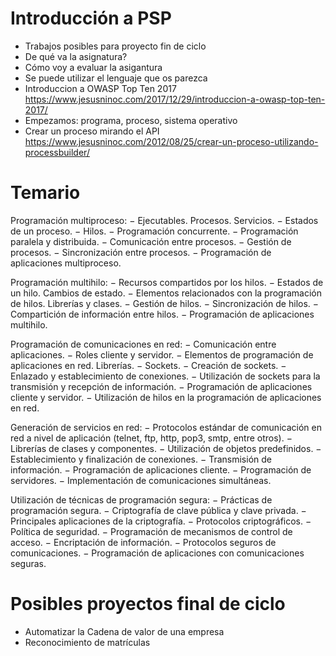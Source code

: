 # Introducción a PSP

- Trabajos posibles para proyecto fin de ciclo
- De qué va la asignatura?
- Cómo voy a evaluar la asigantura
- Se puede utilizar el lenguaje que os parezca
- Introduccion a OWASP Top Ten 2017
https://www.jesusninoc.com/2017/12/29/introduccion-a-owasp-top-ten-2017/
- Empezamos: programa, proceso, sistema operativo
- Crear un proceso mirando el API
https://www.jesusninoc.com/2012/08/25/crear-un-proceso-utilizando-processbuilder/

# Temario

Programación multiproceso:
−	Ejecutables. Procesos. Servicios.
−	Estados de un proceso.
−	Hilos.
−	Programación concurrente.
−	Programación paralela y distribuida.
−	Comunicación entre procesos.
−	Gestión de procesos.
−	Sincronización entre procesos.
−	Programación de aplicaciones multiproceso.

Programación multihilo:
−	Recursos compartidos por los hilos.
−	Estados de un hilo. Cambios de estado.
−	Elementos relacionados con la programación de hilos. Librerías y clases.
−	Gestión de hilos.
−	Sincronización de hilos.
−	Compartición de información entre hilos.
−	Programación de aplicaciones multihilo.

Programación de comunicaciones en red:
−	Comunicación entre aplicaciones.
−	Roles cliente y servidor.
−	Elementos de programación de aplicaciones en red. Librerías.
−	Sockets.
−	Creación de sockets.
−	Enlazado y establecimiento de conexiones.
−	Utilización de sockets para la transmisión y recepción de información.
−	Programación de aplicaciones cliente y servidor.
−	Utilización de hilos en la programación de aplicaciones en red.

Generación de servicios en red:
−	Protocolos estándar de comunicación en red a nivel de aplicación (telnet, ftp, http, pop3, smtp, entre otros).
−	Librerías de clases y componentes.
−	Utilización de objetos predefinidos.
−	Establecimiento y finalización de conexiones.
−	Transmisión de información.
−	Programación de aplicaciones cliente.
−	Programación de servidores.
−	Implementación de comunicaciones simultáneas.

Utilización de técnicas de programación segura:
−	Prácticas de programación segura.
−	Criptografía de clave pública y clave privada.
−	Principales aplicaciones de la criptografía.
−	Protocolos criptográficos.
−	Política de seguridad.
−	Programación de mecanismos de control de acceso.
−	Encriptación de información.
−	Protocolos seguros de comunicaciones.
−	Programación de aplicaciones con comunicaciones seguras.

# Posibles proyectos final de ciclo

- Automatizar la Cadena de valor de una empresa
- Reconocimiento de matrículas
